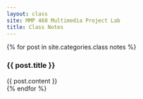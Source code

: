 ```yaml
---
layout: class
site: MMP 460 Multimedia Project Lab
title: Class Notes
---
```



{% for post in site.categories.class notes %}
 <h3>{{ post.title }}</h3>
 <div>{{ post.content }}</div>
{% endfor %}

